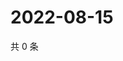 # 2022-08-15

共 0 条

<!-- BEGIN WEIBO -->
<!-- 最后更新时间 Mon Aug 15 2022 04:00:39 GMT+0800 (China Standard Time) -->

<!-- END WEIBO -->
